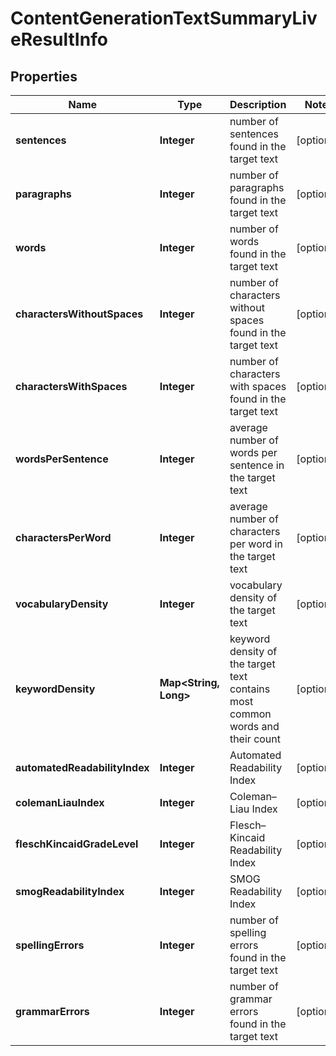 # ContentGenerationTextSummaryLiveResultInfo


## Properties

| Name | Type | Description | Notes |
|------------ | ------------- | ------------- | -------------|
**sentences** | **Integer** | number of sentences found in the target text |[optional]|
**paragraphs** | **Integer** | number of paragraphs found in the target text |[optional]|
**words** | **Integer** | number of words found in the target text |[optional]|
**charactersWithoutSpaces** | **Integer** | number of characters without spaces found in the target text |[optional]|
**charactersWithSpaces** | **Integer** | number of characters with spaces found in the target text |[optional]|
**wordsPerSentence** | **Integer** | average number of words per sentence in the target text |[optional]|
**charactersPerWord** | **Integer** | average number of characters per word in the target text |[optional]|
**vocabularyDensity** | **Integer** | vocabulary density of the target text |[optional]|
**keywordDensity** | **Map<String, Long>** | keyword density of the target text<br>contains most common words and their count |[optional]|
**automatedReadabilityIndex** | **Integer** | Automated Readability Index |[optional]|
**colemanLiauIndex** | **Integer** | Coleman–Liau Index |[optional]|
**fleschKincaidGradeLevel** | **Integer** | Flesch–Kincaid Readability Index |[optional]|
**smogReadabilityIndex** | **Integer** | SMOG Readability Index |[optional]|
**spellingErrors** | **Integer** | number of spelling errors found in the target text |[optional]|
**grammarErrors** | **Integer** | number of grammar errors found in the target text |[optional]|